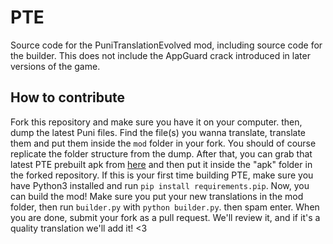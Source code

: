 # PTE
Source code for the PuniTranslationEvolved mod, including source code for the builder. This does not include the AppGuard crack introduced in later versions of the game.


## How to contribute
Fork this repository and make sure you have it on your computer. then, dump the latest Puni files. Find the file(s) you wanna translate, translate them and put them inside the `mod` folder in your fork. You should of course replicate the folder structure from the dump. After that, you can grab that latest PTE prebuilt apk from [here](https://rentry.co/pteDownload) and then put it inside the "apk" folder in the forked repository. If this is your first time building PTE, make sure you have Python3 installed and run `pip install requirements.pip`. Now, you can build the mod! Make sure you put your new translations in the mod folder, then run `builder.py` with `python builder.py`. then spam enter. When you are done, submit your fork as a pull request. We'll review it, and if it's a quality translation we'll add it! <3 
